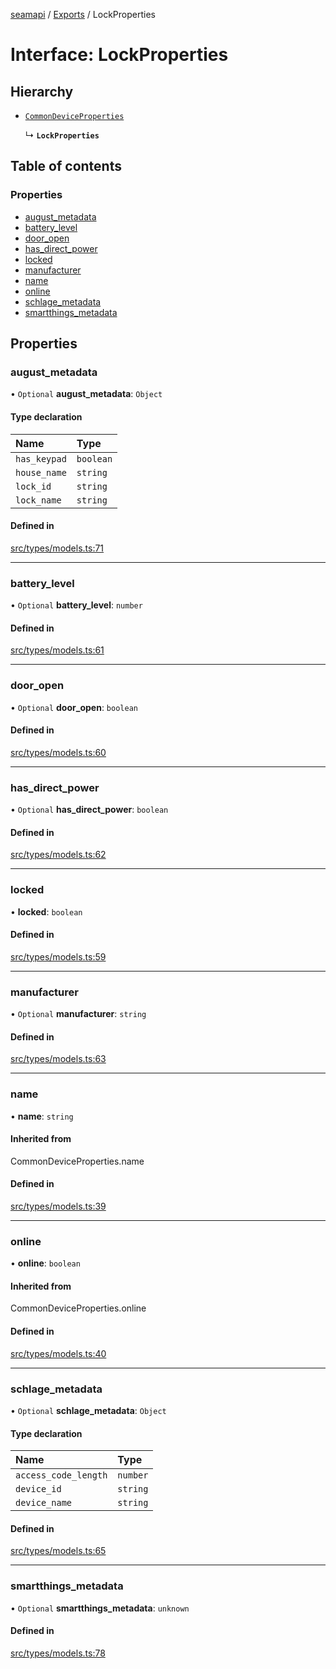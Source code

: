 [seamapi](../README.md) / [Exports](../modules.md) / LockProperties

# Interface: LockProperties

## Hierarchy

- [`CommonDeviceProperties`](../modules.md#commondeviceproperties)

  ↳ **`LockProperties`**

## Table of contents

### Properties

- [august\_metadata](LockProperties.md#august_metadata)
- [battery\_level](LockProperties.md#battery_level)
- [door\_open](LockProperties.md#door_open)
- [has\_direct\_power](LockProperties.md#has_direct_power)
- [locked](LockProperties.md#locked)
- [manufacturer](LockProperties.md#manufacturer)
- [name](LockProperties.md#name)
- [online](LockProperties.md#online)
- [schlage\_metadata](LockProperties.md#schlage_metadata)
- [smartthings\_metadata](LockProperties.md#smartthings_metadata)

## Properties

### august\_metadata

• `Optional` **august\_metadata**: `Object`

#### Type declaration

| Name | Type |
| :------ | :------ |
| `has_keypad` | `boolean` |
| `house_name` | `string` |
| `lock_id` | `string` |
| `lock_name` | `string` |

#### Defined in

[src/types/models.ts:71](https://github.com/seamapi/javascript/blob/main/src/types/models.ts#L71)

___

### battery\_level

• `Optional` **battery\_level**: `number`

#### Defined in

[src/types/models.ts:61](https://github.com/seamapi/javascript/blob/main/src/types/models.ts#L61)

___

### door\_open

• `Optional` **door\_open**: `boolean`

#### Defined in

[src/types/models.ts:60](https://github.com/seamapi/javascript/blob/main/src/types/models.ts#L60)

___

### has\_direct\_power

• `Optional` **has\_direct\_power**: `boolean`

#### Defined in

[src/types/models.ts:62](https://github.com/seamapi/javascript/blob/main/src/types/models.ts#L62)

___

### locked

• **locked**: `boolean`

#### Defined in

[src/types/models.ts:59](https://github.com/seamapi/javascript/blob/main/src/types/models.ts#L59)

___

### manufacturer

• `Optional` **manufacturer**: `string`

#### Defined in

[src/types/models.ts:63](https://github.com/seamapi/javascript/blob/main/src/types/models.ts#L63)

___

### name

• **name**: `string`

#### Inherited from

CommonDeviceProperties.name

#### Defined in

[src/types/models.ts:39](https://github.com/seamapi/javascript/blob/main/src/types/models.ts#L39)

___

### online

• **online**: `boolean`

#### Inherited from

CommonDeviceProperties.online

#### Defined in

[src/types/models.ts:40](https://github.com/seamapi/javascript/blob/main/src/types/models.ts#L40)

___

### schlage\_metadata

• `Optional` **schlage\_metadata**: `Object`

#### Type declaration

| Name | Type |
| :------ | :------ |
| `access_code_length` | `number` |
| `device_id` | `string` |
| `device_name` | `string` |

#### Defined in

[src/types/models.ts:65](https://github.com/seamapi/javascript/blob/main/src/types/models.ts#L65)

___

### smartthings\_metadata

• `Optional` **smartthings\_metadata**: `unknown`

#### Defined in

[src/types/models.ts:78](https://github.com/seamapi/javascript/blob/main/src/types/models.ts#L78)
